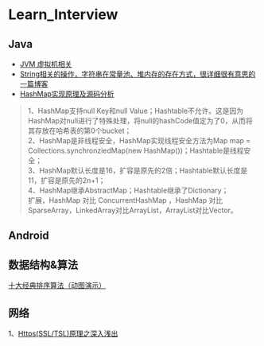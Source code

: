 # Learn_Interview

## Java
* [JVM 虚拟机相关](.jvm/jvm.md)
* [String相关的操作，字符串在常量池、堆内存的存在方式，很详细很有意思的一篇博客](https://www.jianshu.com/p/d416a074409d)
* [HashMap实现原理及源码分析](https://www.cnblogs.com/chengxiao/p/6059914.html)  
> 1、HashMap支持null Key和null Value；Hashtable不允许。这是因为HashMap对null进行了特殊处理，将null的hashCode值定为了0，从而将其存放在哈希表的第0个bucket；  
> 2、HashMap是非线程安全，HashMap实现线程安全方法为Map map = Collections.synchronziedMap(new HashMap())；Hashtable是线程安全；  
> 3、HashMap默认长度是16，扩容是原先的2倍；Hashtable默认长度是11，扩容是原先的2n+1；  
> 4、HashMap继承AbstractMap；Hashtable继承了Dictionary；  
> 扩展，HashMap 对比 ConcurrentHashMap ，HashMap 对比 SparseArray，LinkedArray对比ArrayList，ArrayList对比Vector。    



## Android


## 数据结构&算法
[十大经典排序算法（动图演示）](https://www.cnblogs.com/onepixel/articles/7674659.html)


## 网络

1、[Https(SSL/TSL)原理之深入浅出](https://www.cnblogs.com/digdeep/p/4832885.html)
